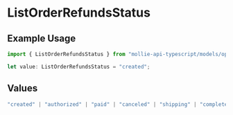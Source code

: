 # ListOrderRefundsStatus

## Example Usage

```typescript
import { ListOrderRefundsStatus } from "mollie-api-typescript/models/operations";

let value: ListOrderRefundsStatus = "created";
```

## Values

```typescript
"created" | "authorized" | "paid" | "canceled" | "shipping" | "completed"
```